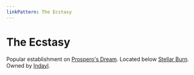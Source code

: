 ```yaml
---
linkPattern: The Ecstasy
---
```

# The Ecstasy

Popular establishment on [Prospero's Dream](/places/prosperos-dream/index.md).
Located below [Stellar Burn](stellar-burn.md).
Owned by [Indayl](indayl.md).

